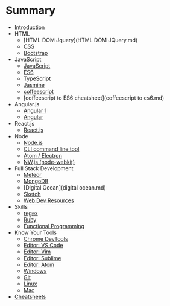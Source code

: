 # Summary

* [Introduction](README.md)
* HTML
    * [HTML DOM Jquery](HTML DOM JQuery.md)
    * [CSS](CSS.md)
    * [Bootstrap](Bootstrap.md)
* JavaScript
    * [JavaScript](javascript.md)
    * [ES6](ES6.md)
    * [TypeScript](typescript.md)
    * [Jasmine](jasmine.md)
    * [coffeescript](coffeescript.md)
    * [coffeescript to ES6 cheatsheet](coffeescript to es6.md)
* Angular.js
    * [Angular 1](angularjs.md)
    * [Angular](angular2.md)
* React.js
    * [React.js](reactjs.md)
* Node
    * [Node.js](node.md)
    * [CLI command line tool](cli.md)
    * [Atom \/ Electron](Atom.md)
    * [NW.js \(node-webkit\)](nw.md)
* Full Stack Development
    * [Meteor](meteor.md)
    * [MongoDB](mongodb.md)
    * [Digital Ocean](digital ocean.md)
    * [Sketch](sketch.md)
    * [Web Dev Resources](web_dev_resources.md)
* Skills
    * [regex](regex.md)
    * [Ruby](Ruby.md)
    * [Functional Programming](functional_programming.md)
* Know Your Tools
    * [Chrome DevTools](DevTools.md)
    * [Editor: VS Code](editor_vs_code.md)
    * [Editor: Vim](editor_vim.md)
    * [Editor: Sublime](editor.md)
    * [Editor: Atom](editor_atom.md)
    * [Windows](development_tools.md)
    * [Git](git.md)
    * [Linux](linux.md)
    * [Mac](mac.md)
* [Cheatsheets](Cheatsheets/README.md)

